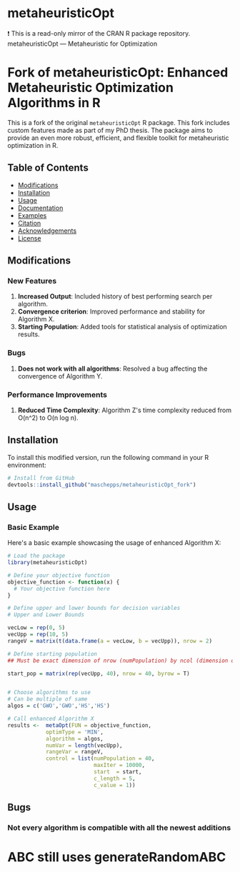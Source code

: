 # metaheuristicOpt
:exclamation: This is a read-only mirror of the CRAN R package repository.  metaheuristicOpt — Metaheuristic for Optimization  
# Fork of metaheuristicOpt: Enhanced Metaheuristic Optimization Algorithms in R

This is a fork of the original `metaheuristicOpt` R package. This fork includes custom features made as part of my PhD thesis. The package aims to provide an even more robust, efficient, and flexible toolkit for metaheuristic optimization in R.

## Table of Contents

- [Modifications](#modifications)
- [Installation](#installation)
- [Usage](#usage)
- [Documentation](#documentation)
- [Examples](#examples)
- [Citation](#citation)
- [Acknowledgements](#acknowledgements)
- [License](#license)

## Modifications

### New Features
1. **Increased Output**: Included history of best performing search per algorithm.
1. **Convergence criterion**: Improved performance and stability for Algorithm X.
2. **Starting Population**: Added tools for statistical analysis of optimization results.

### Bugs
1. **Does not work with all algorithms**: Resolved a bug affecting the convergence of Algorithm Y.

### Performance Improvements
1. **Reduced Time Complexity**: Algorithm Z's time complexity reduced from O(n^2) to O(n log n).

## Installation

To install this modified version, run the following command in your R environment:

```R
# Install from GitHub
devtools::install_github("maschepps/metaheuristicOpt_fork")
```

## Usage

### Basic Example
Here's a basic example showcasing the usage of enhanced Algorithm X:

```R
# Load the package
library(metaheuristicOpt)

# Define your objective function
objective_function <- function(x) {
  # Your objective function here
}

# Define upper and lower bounds for decision variables
# Upper and Lower Bounds

vecLow = rep(0, 5)
vecUpp = rep(10, 5)
rangeV = matrix(t(data.frame(a = vecLow, b = vecUpp)), nrow = 2)

# Define starting population
## Must be exact dimension of nrow (numPopulation) by ncol (dimension of problem)

start_pop = matrix(rep(vecUpp, 40), nrow = 40, byrow = T)


# Choose algorithms to use
# Can be multiple of same
algos = c('GWO','GWO','HS','HS')

# Call enhanced Algorithm X
results <-  metaOpt(FUN = objective_function,
            optimType = 'MIN',
            algorithm = algos,
            numVar = length(vecUpp),
            rangeVar = rangeV,
            control = list(numPopulation = 40,
                           maxIter = 10000, 
                           start  = start,
                           c_length = 5,
                           c_value = 1))
```
## Bugs

### Not every algorithm is compatible with all the newest additions

# ABC still uses generateRandomABC



